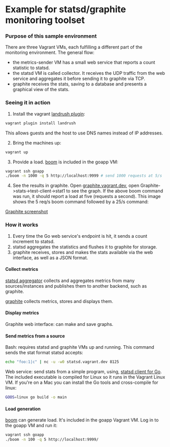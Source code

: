 # Example for statsd/graphite monitoring toolset

### Purpose of this sample environment
There are three Vagrant VMs, each fulfilling a different part of the monitoring environment.
The general flow:
* the metrics-sender VM has a small web service that reports a count statistic to statsd.  
* the statsd VM is called collector.  It receives the UDP traffic from the web service and aggregates it before sending it to graphite via TCP.
* graphite receives the stats, saving to a database and presents a graphical view of the stats.


### Seeing it in action
1. Install the vagrant [landrush plugin](https://github.com/phinze/landrush):
  ```bash
  vagrant plugin install landrush
  ```
  This allows guests and the host to use DNS names instead of IP addresses.

2. Bring the machines up:
  ```bash
  vagrant up
  ```

3. Provide a load.  [boom](https://github.com/rakyll/boom) is included in the goapp VM:
  ``` bash
  vagrant ssh goapp
  ./boom -n 1000 -q 5 http://localhost:9999 # send 1000 requests at 5/s
  ```

4. See the results in graphite.  Open [graphite.vagrant.dev](http://graphite.vagrant.dev), open Graphite->stats->test-client->stat1 to see the graph.  If the above boom command was run, it should report a load at five (requests a second).  This image shows the 5 req/s boom command followed by a 25/s command:

[Graphite screenshot](graphite-screen.png?raw=true)

### How it works
1. Every time the Go web service's endpoint is hit, it sends a count increment to statsd.
2. statsd aggregates the statistics and flushes it to graphite for storage.
3. graphite receives, stores and makes the stats available via the web interface, as well as a JSON format.

#### Collect metrics
[statsd aggregator](https://github.com/etsy/statsd/) collects and aggregates metrics from many sources/instances and publishes them to another backend, such as graphite.

[graphite](http://graphite.readthedocs.org/en/latest/) collects metrics, stores and displays them.

#### Display metrics
Graphite web interface: can make and save graphs.

#### Send metrics from a source
Bash: requires statsd and graphite VMs up and running.  This command sends the stat format statsd accepts:

```bash
echo "foo:1|c" | nc -u -w0 statsd.vagrant.dev 8125
```

Web service: send stats from a simple program, using, [statsd client for Go](https://github.com/cactus/go-statsd-client).  The included executable is compiled for Linux so it runs in the Vagrant Linux VM.  If you're on a Mac you can install the Go tools and cross-compile for linux:

```bash
GOOS=linux go build -o main
```

#### Load generation
[boom](https://github.com/rakyll/boom) can generate load.  It's included in the goapp Vagrant VM.  Log in to the goapp VM and run it:

```bash
vagrant ssh goapp
./boom -n 100 -q 5 http://localhost:9999/
```

